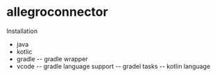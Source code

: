 # allegroconnector

Installation
- java
- kotlic
- gradle
-- gradle wrapper
- vcode
-- gradle language support
-- gradel tasks
-- kotlin language